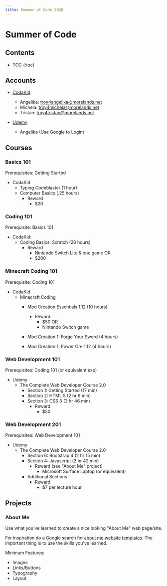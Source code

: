 ```yaml
---
title: Summer of Code 2020
---
```


# Summer of Code

## Contents
* TOC
{:toc}

## Accounts
- [CodaKid](https://my.codakid.com)
   - Angelika: troy4angelika@morelands.net
   - Michela: troy4michela@morelands.net
   - Tristan: troy4tristan@morelands.net

- [Udemy](https://www.udemy.com)
   - Angelika (Use Google to Login)

## Courses

### Basics 101
Prerequisites: Getting Started

- CodaKid
   - Typing Codeblaster (1 hour)
   - Computer Basics (.25 hours)
      - Reward
         - $20

### Coding 101
Prerequisite: Basics 101

- CodaKid: 
   - Coding Basics: Scratch (28 hours)
      - Reward
         - Nintendo Switch Lite & one game OR
         - $200
      
### Minecraft Coding 101
Prerequisite: Coding 101

- CodaKid
   - Minecraft Coding
      - Mod Creation Essentials 1.12 (10 hours)
         - Reward
            - $50 OR
            - Nintendo Switch game
            
      - Mod Creation 1: Forge Your Sword (4 hours)
      - Mod Creation 1: Power Ore 1.12 (4 hours)

### Web Development 101
Prerequisites: Coding 101 (or equivalent exp)

- Udemy
   - The Complete Web Developer Course 2.0
      - Section 1: Getting Started (17 min)
      - Section 2: HTML 5 (2 hr 9 min)
      - Section 3: CSS 3 (3 hr 46 min)
         - Reward
            - $50
 
### Web Development 201
Prerequisites: Web Development 101

- Udemy
   - The Complete Web Developer Course 2.0
      - Section 6: Bootstrap 4 (2 hr 15 min)
      - Section 4: Javascript (2 hr 42 min)
         - Reward (see "About Me" project)
            - Microsoft Surface Laptop (or equivalent)
      - Additional Sections
         - Reward
            - $7 per lecture hour

## Projects

### About Me
Use what you've learned to create a nice looking "About Me" web page/site.  

For inspiration do a Google search for [about me website templates](https://bit.ly/3cjfAQq).  The important thing is to use the skills you've learned.

Minimum Features:
- Images
- Links/Buttons
- Typography
- Layout
